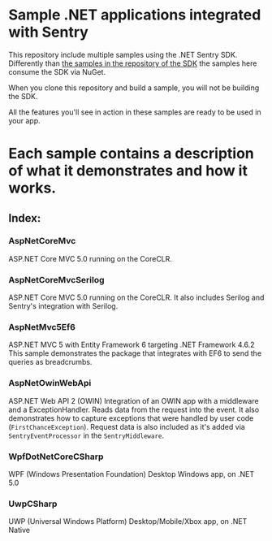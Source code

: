 # Sample .NET applications integrated with Sentry

This repository include multiple samples using the .NET Sentry SDK. Differently than [the samples in the repository of the SDK](https://github.com/getsentry/sentry-dotnet/tree/master/samples) 
the samples here consume the SDK via NuGet.

When you clone this repository and build a sample, you will not be building the SDK.

All the features you'll see in action in these samples are ready to be used in your app.

# Each sample contains a description of what it demonstrates and how it works.

## Index:

### AspNetCoreMvc

ASP.NET Core MVC 5.0 running on the CoreCLR.

### AspNetCoreMvcSerilog 

ASP.NET Core MVC 5.0 running on the CoreCLR.
It also includes Serilog and Sentry's integration with Serilog.

### AspNetMvc5Ef6

ASP.NET MVC 5 with Entity Framework 6 targeting .NET Framework 4.6.2
This sample demonstrates the package that integrates with EF6 to send the queries as breadcrumbs.

### AspNetOwinWebApi

ASP.NET Web API 2 (OWIN)
Integration of an OWIN app with a middleware and a ExceptionHandler. Reads data from the request into the event. 
It also demonstrates how to capture exceptions that were handled by user code (`FirstChanceException`). Request data is also included as it's added via `SentryEventProcessor` in the `SentryMiddleware`.

### WpfDotNetCoreCSharp

WPF (Windows Presentation Foundation) Desktop Windows app, on .NET 5.0

### UwpCSharp

UWP (Universal Windows Platform) Desktop/Mobile/Xbox app, on .NET Native
